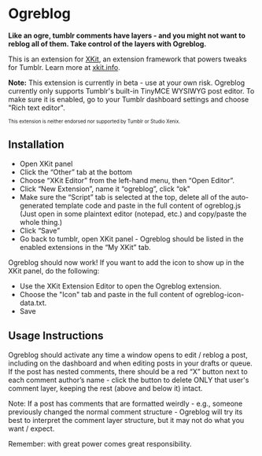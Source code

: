 # Ogreblog

**Like an ogre, tumblr comments have layers - and you might not want to reblog all of them. Take control of the layers with Ogreblog.**

This is an extension for [XKit](https://github.com/atesh/XKit), an extension framework that powers tweaks for Tumblr. Learn more at [xkit.info](http://xkit.info).

**Note:** This extension is currently in beta - use at your own risk. Ogreblog currently only supports Tumblr's built-in TinyMCE WYSIWYG post editor. To make sure it is enabled, go to your Tumblr dashboard settings and choose "Rich text editor".

<small><small>This extension is neither endorsed nor supported by Tumblr or Studio Xenix.</small></small>


## Installation 

- Open XKit panel
- Click the “Other” tab at the bottom
- Choose “XKit Editor” from the left-hand menu, then “Open Editor”.
- Click “New Extension”, name it “ogreblog”, click “ok"
- Make sure the “Script” tab is selected at the top, delete all of the auto-generated template code and paste in the full content of ogreblog.js (Just open in some plaintext editor (notepad, etc.) and copy/paste the whole thing.)
- Click “Save”
- Go back to tumblr, open XKit panel - Ogreblog should be listed in the enabled extensions in the “My XKit” tab.

Ogreblog should now work! If you want to add the icon to show up in the XKit panel, do the following:

- Use the XKit Extension Editor to open the Ogreblog extension.
- Choose the "Icon" tab and paste in the full content of ogreblog-icon-data.txt.
- Save

## Usage Instructions

Ogreblog should activate any time a window opens to edit / reblog a post, including on the dashboard and when editing posts in your drafts or queue. If the post has nested comments, there should be a red “X” button next to each comment author’s name - click the button to delete ONLY that user's comment layer, keeping the rest (above and below it) intact. 

Note: If a post has comments that are formatted weirdly - e.g., someone previously changed the normal comment structure - Ogreblog will try its best to interpret the comment layer structure, but it may not do what you want / expect.

Remember: with great power comes great responsibility.